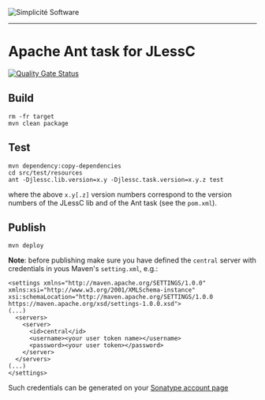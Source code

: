 ![Simplicit&eacute; Software](https://www.simplicite.io/resources/logos/logo250.png)
***

Apache Ant task for JLessC
==========================

[![Quality Gate Status](https://sonarcloud.io/api/project_badges/measure?project=jlessc-ant&metric=alert_status)](https://sonarcloud.io/dashboard?id=jlessc-ant)

Build
-----

	rm -fr target
	mvn clean package

Test
----

	mvn dependency:copy-dependencies
	cd src/test/resources
	ant -Djlessc.lib.version=x.y -Djlessc.task.version=x.y.z test

where the above `x.y[.z]` version numbers correspond to the version numbers of the JLessC lib and of the Ant task (see the `pom.xml`).

Publish
-------

	mvn deploy

**Note**: before publishing make sure you have defined the `central` server with credentials in yous Maven's `setting.xml`, e.g.:

```text
<settings xmlns="http://maven.apache.org/SETTINGS/1.0.0" xmlns:xsi="http://www.w3.org/2001/XMLSchema-instance" xsi:schemaLocation="http://maven.apache.org/SETTINGS/1.0.0 https://maven.apache.org/xsd/settings-1.0.0.xsd">
(...)
  <servers>
    <server>
      <id>central</id>
      <username><your user token name></username>
      <password><your user token></password>
    </server>
  </servers>
(...)
</settings>
```

Such credentials can be generated on your [Sonatype account page](https://central.sonatype.com/account)